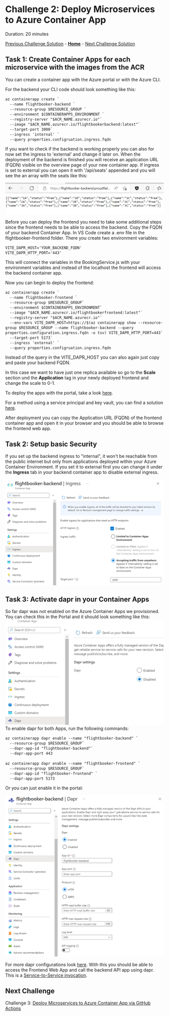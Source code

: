 # Challenge 2: Deploy Microservices to Azure Container App

Duration: 20 minutes

[Previous Challenge Solution](01-Build-and-push-locally-solution.md) - **[Home](../README.md)** - [Next Challenge Solution](03-GitHub-Actions-solution.md)

## Task 1: Create Container Apps for each microservice with the images from the ACR

You can create a container app with the Azure portal or with the Azure CLI.

For the backend your CLI code should look something like this:

```
az containerapp create `
  --name flightbooker-backend `
  --resource-group $RESOURCE_GROUP `
  --environment $CONTAINERAPPS_ENVIRONMENT `
  --registry-server "$ACR_NAME.azurecr.io"`
  --image "$ACR_NAME.azurecr.io/flightbookerbackend:latest"`
  --target-port 3000`
  --ingress 'internal' `
  --query properties.configruation.ingress.fqdn
```

If you want to check if the backend is working properly you can also for now set the ingress to 'external' and change it later on.
When the deployment of the backend is finished you will receive an application URL (FQDN) visible on the overview page of your new container app. If ingress is set to external you can open it with '/api/seats' appended and you will see the an array with the seats like this:

![seatarray](../Images/seatarray.png)

Before you can deploy the frontend you need to take some additional steps since the frontend needs to be able to access the backend. Copy the FQDN of your backend Container App. In VS Code create a .env file in the flightbooker-frontend folder. There you create two environment variables:

```
VITE_DAPR_HOST='YOUR_BACKEND_FQDN'
VITE_DAPR_HTTP_PORT='443'
```

This will connect the variables in the BookingService.js with your environment variables and instead of the localhost the frontend will access the backend container app.

Now you can begin to deploy the frontend:

```
az containerapp create `
  --name flightbooker-frontend `
  --resource-group $RESOURCE_GROUP`
  --environment $CONTAINERAPPS_ENVIRONMENT`
  --image "$ACR_NAME.azurecr.io/flightbookerfrontend:latest"`
  --registry-server "$ACR_NAME.azurecr.io"`
  --env-vars VITE_DAPR_HOST=https://$(az containerapp show --resource-group $RESOURCE_GROUP --name flightbooker-backend --query properties.configuration.ingress.fqdn -o tsv) VITE_DAPR_HTTP_PORT=443`
  --target-port 5173`
  --ingress 'external' `
  --query properties.configruation.ingress.fqdn
```

Instead of the query in the VITE_DAPR_HOST you can also again just copy and paste your backend FQDN.

In this case we want to have just one replica available so go to the <b>Scale</b> section und the <b>Application</b> tag in your newly deployed frontend and change the scale to 0-1.

To deploy the apps with the portal, take a look [here](https://learn.microsoft.com/en-us/azure/container-apps/get-started-existing-container-image-portal?pivots=container-apps-private-registry).

For a method using a service principal and key vault, you can find a solution [here](https://learn.microsoft.com/en-us/azure/container-instances/container-instances-using-azure-container-registry).

After deployment you can copy the Application URL (FQDN) of the frontend container app and open it in your browser and you should be able to browse the frontend web app.

## Task 2: Setup basic Security

If you set up the backend ingress to "internal", it won't be reachable from the public internet but only from applications deployed within your Azure Container Environment.
If you set it to external first you can change it under the <b>Ingress</b> tab in your backend container app to disable external ingress.

![ingress-internal](../Images/ingress.png)

## Task 3: Activate dapr in your Container Apps

So far dapr was not enabled on the Azure Container Apps we provisioned. You can check this in the Portal and it should look something like this:
![dapr-disabled](../Images/dapr-disabled.png)
<br>
To enable dapr for both Apps, run the following commands:

```
az containerapp dapr enable --name "flightbooker-backend" `
  --resource-group $RESOURCE_GROUP`
  --dapr-app-id "flightbooker-backend"`
  --dapr-app-port 443

az containerapp dapr enable --name "flightbooker-frontend" `
  --resource-group $RESOURCE_GROUP`
  --dapr-app-id "flightbooker-frontend" `
  --dapr-app-port 5173
```

Or you can just enable it in the portal:

![dapr-enabled](../Images/dapr-enabled.png)

For more dapr configurations look [here](https://learn.microsoft.com/en-us/azure/container-apps/dapr-overview?tabs=bicep1%2Cyaml).
With this you should be able to access the Frontend Web App and call the backend API app using dapr. This is a [Service-to-Service invocation](https://learn.microsoft.com/en-us/azure/container-apps/microservices-dapr-service-invoke?pivots=nodejs).

## Next Challenge

Challenge 3: [Deploy Microservices to Azure Container App via GitHub Actions](../Challenges/03-GitHub-Actions.md)
